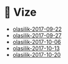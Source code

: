 # 📅 Vize

<!--Index-->

- [olasilik-2017-09-22](./olasilik-2017-09-22.pdf)
- [olasilik-2017-09-27](./olasilik-2017-09-27.pdf)
- [olasilik-2017-10-06](./olasilik-2017-10-06.pdf)
- [olasilik-2017-10-13](./olasilik-2017-10-13.pdf)
- [olasilik-2017-10-20](./olasilik-2017-10-20.pdf)

<!--Index-->
